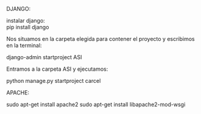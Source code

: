 DJANGO:

instalar django:  
pip install django

Nos situamos en la carpeta elegida para contener el proyecto y escribimos en la terminal:

django-admin startproject ASI

Entramos a la carpeta ASI y ejecutamos:

python manage.py startproject carcel



APACHE:

sudo apt-get install apache2
sudo apt-get install libapache2-mod-wsgi







